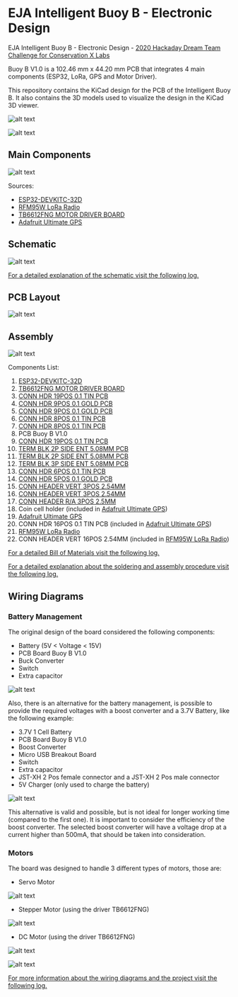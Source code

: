 # EJA Intelligent Buoy B - Electronic Design

EJA Intelligent Buoy B - Electronic Design - [2020 Hackaday Dream Team Challenge for Conservation X Labs](https://hackaday.io/project/173457-2020-hdp-dream-team-conservation-x-labs)

Buoy B V1.0 is a 102.46 mm x 44.20 mm PCB that integrates 4 main components (ESP32, LoRa, GPS and Motor Driver).

This repository contains the KiCad design for the PCB of the Intelligent Buoy B. It also contains the 3D models used to visualize the design in the KiCad 3D viewer.

![alt text](./img/Buoy_B_WithoutGSM_01.png "Front Layer PCB")

![alt text](./img/Buoy_B_WithoutGSM_03.png "Back Layer PCB")

## Main Components ##

![alt text](./img/Components_Buoy_B.jpg "Components")

Sources:

- [ESP32-DEVKITC-32D](https://www.digikey.com/product-detail/es/espressif-systems/ESP32-DEVKITC-32D/1965-1000-ND/9356990)
- [RFM95W LoRa Radio](https://www.digikey.com/product-detail/es/adafruit-industries-llc/3072/1528-1667-ND/6005357)
- [TB6612FNG MOTOR DRIVER BOARD](https://www.digikey.com/product-detail/es/sparkfun-electronics/ROB-14450/1568-1755-ND/7915576)
- [Adafruit Ultimate GPS](https://www.digikey.com/product-detail/es/adafruit-industries-llc/746/1528-1153-ND/5353613)

## Schematic ##

![alt text](./img/Schematic_Buoy_B.png "Schematic")

[For a detailed explanation of the schematic visit the following log.](https://hackaday.io/project/173457/log/181832-buoy-b-v10-schematic-and-pcb-design)

## PCB Layout ##

![alt text](./img/Layout_Buoy_B.png "PCB Layout")

## Assembly ##

![alt text](./Assembly/Assembly_N_01_Buoy_B-All_Fixed_4.jpg "Assembly Guide")

Components List:

1. [ESP32-DEVKITC-32D](https://www.digikey.com/product-detail/es/espressif-systems/ESP32-DEVKITC-32D/1965-1000-ND/9356990)
2. [TB6612FNG MOTOR DRIVER BOARD](https://www.digikey.com/product-detail/es/sparkfun-electronics/ROB-14450/1568-1755-ND/7915576)
3. [CONN HDR 19POS 0.1 TIN PCB](https://www.digikey.com/product-detail/es/sullins-connector-solutions/PPTC191LFBN-RC/S7017-ND/810157)
4. [CONN HDR 9POS 0.1 GOLD PCB](https://www.digikey.com/product-detail/es/sullins-connector-solutions/PPPC091LFBN-RC/S7042-ND/810181)
5. [CONN HDR 9POS 0.1 GOLD PCB](https://www.digikey.com/product-detail/es/sullins-connector-solutions/PPPC091LFBN-RC/S7042-ND/810181)
6. [CONN HDR 8POS 0.1 TIN PCB](https://www.digikey.com/product-detail/es/sullins-connector-solutions/PPTC081LFBN-RC/S7006-ND/810147)
7. [CONN HDR 8POS 0.1 TIN PCB](https://www.digikey.com/product-detail/es/sullins-connector-solutions/PPTC081LFBN-RC/S7006-ND/810147)
8. PCB Buoy B V1.0
9. [CONN HDR 19POS 0.1 TIN PCB](https://www.digikey.com/product-detail/es/sullins-connector-solutions/PPTC191LFBN-RC/S7017-ND/810157)
10. [TERM BLK 2P SIDE ENT 5.08MM PCB](https://www.digikey.com/product-detail/es/on-shore-technology-inc/OSTTC022162/ED2609-ND/614558)
11. [TERM BLK 2P SIDE ENT 5.08MM PCB](https://www.digikey.com/product-detail/es/on-shore-technology-inc/OSTTC022162/ED2609-ND/614558)
12. [TERM BLK 3P SIDE ENT 5.08MM PCB](https://www.digikey.com/product-detail/es/on-shore-technology-inc/OSTTC032162/ED2610-ND/614559)
13. [CONN HDR 6POS 0.1 TIN PCB](https://www.digikey.com/product-detail/es/sullins-connector-solutions/PPTC061LFBN-RC/S7004-ND/810145)
14. [CONN HDR 5POS 0.1 GOLD PCB](https://www.digikey.com/product-detail/es/sullins-connector-solutions/PPTC051LFBN-RC/S6103-ND/807239)
15. [CONN HEADER VERT 3POS 2.54MM](https://www.digikey.com/product-detail/es/jst-sales-america-inc/S2B-XH-A-1-LF-SN/455-4226-ND/9961922)
16. [CONN HEADER VERT 3POS 2.54MM](https://www.digikey.com/product-detail/es/jst-sales-america-inc/S2B-XH-A-1-LF-SN/455-4226-ND/9961922)
17. [CONN HEADER R/A 3POS 2.5MM](https://www.digikey.com/product-detail/es/jst-sales-america-inc/S3B-XH-A-1-LF-SN/455-2954-ND/1556255)
18. Coin cell holder (included in [Adafruit Ultimate GPS](https://www.digikey.com/product-detail/es/adafruit-industries-llc/746/1528-1153-ND/5353613))
19. [Adafruit Ultimate GPS](https://www.digikey.com/product-detail/es/adafruit-industries-llc/746/1528-1153-ND/5353613)
20. CONN HDR 16POS 0.1 TIN PCB (included in [Adafruit Ultimate GPS](https://www.digikey.com/product-detail/es/adafruit-industries-llc/746/1528-1153-ND/5353613))
21. [RFM95W LoRa Radio](https://www.digikey.com/product-detail/es/adafruit-industries-llc/3072/1528-1667-ND/6005357)
22. CONN HEADER VERT 16POS 2.54MM (included in [RFM95W LoRa Radio](https://www.digikey.com/product-detail/es/adafruit-industries-llc/3072/1528-1667-ND/6005357))

[For a detailed Bill of Materials visit the following log.](https://hackaday.io/project/173457/log/183762-buoy-b-v10-bill-of-materials)

[For a detailed explanation about the soldering and assembly procedure visit the following log.](https://hackaday.io/project/173457/log/183666-buoy-b-v10-assembly)

## Wiring Diagrams ##

### Battery Management ###

The original design of the board considered the following components:

- Battery (5V < Voltage < 15V)
- PCB Board Buoy B V1.0
- Buck Converter
- Switch
- Extra capacitor

![alt text](./Wiring_Diagrams/Wiring_Buoy_WithoutGSM_07_wired.png "Buck Converter")

Also, there is an alternative for the battery management, is possible to provide the required voltages with a boost converter and a 3.7V Battery, like the following example:

- 3.7V 1 Cell Battery
- PCB Board Buoy B V1.0
- Boost Converter
- Micro USB Breakout Board
- Switch
- Extra capacitor
- JST-XH 2 Pos female connector and a JST-XH 2 Pos male connector
- 5V Charger (only used to charge the battery)

![alt text](./Wiring_Diagrams/Wiring_Buoy_Wiring_Buoy_WithoutGSM_08_wired.png "Boost Converter")

This alternative is valid and possible, but is not ideal for longer working time (compared to the first one). It is important to consider the efficiency of the boost converter. The selected boost converter will have a voltage drop at a current higher than 500mA, that should be taken into consideration.

### Motors ###

The board was designed to handle 3 different types of motors, those are:

- Servo Motor

![alt text](./Wiring_Diagrams/Wiring_Buoy_WithoutGSM_06_wired.png "Servo Motor")

- Stepper Motor (using the driver TB6612FNG)

![alt text](./Wiring_Diagrams/Wiring_Buoy_WithoutGSM_09_wired.png "Stepper Motor")

- DC Motor (using the driver TB6612FNG)

![alt text](./Wiring_Diagrams/Wiring_Buoy_WithoutGSM_05_wired.png "DC Motor 1")

![alt text](./Wiring_Diagrams/Wiring_Buoy_WithoutGSM_05_wired_2.png "DC Motor 2")

[For more information about the wiring diagrams and the project visit the following log.](https://hackaday.io/project/173457/log/182722-buoy-b-v10-wiring-diagrams)
